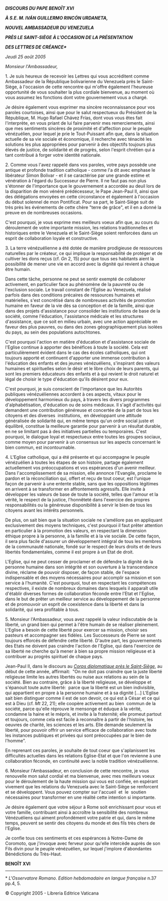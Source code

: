 ***DISCOURS DU PAPE BENOÎT XVI***

***À S.E. M. IVÁN GUILLERMO RINCÓN URDANETA,***

***NOUVEL AMBASSADEUR DU VENEZUELA***

***PRÈS LE SAINT-SIÈGE À L'OCCASION DE LA PRÉSENTATION***

***DES LETTRES DE CRÉANCE\****

*Jeudi* *25 août 2005*

*Monsieur l'Ambassadeur,*

1. Je suis heureux de recevoir les Lettres qui vous accréditent comme Ambassadeur de la République bolivarienne du Venezuela près le Saint-Siège, à l'occasion de cette rencontre qui m'offre également l'heureuse opportunité de vous souhaiter la plus cordiale bienvenue, au moment où vous assumez les fonctions dont votre gouvernement vous a chargé.

Je désire également vous exprimer ma sincère reconnaissance pour vos paroles courtoises, ainsi que pour le salut respectueux du Président de la République, M. Hugo Rafael Chávez Frías, dont vous vous êtes fait l'interprète, en vous priant de lui faire parvenir mes remerciements, ainsi que mes sentiments sincères de proximité et d'affection pour le peuple vénézuélien, pour lequel je prie le Tout-Puissant afin que, dans la situation actuelle de sa vie sociale et économique, il recherche avec ténacité les solutions les plus appropriées pour parvenir à des objectifs toujours plus élevés de justice, de solidarité et de progrès, selon l'esprit chrétien qui a tant contribué à forger votre identité nationale.

2. Comme vous l'avez rappelé dans vos paroles, votre pays possède une antique et profonde tradition catholique - comme l'a dit avec emphase le libérateur Simon Bolivar - et il se caractérise par une grande estime et vénération à l'égard du Successeur de Pierre. Il ne faut pas non plus s'étonner de l'importance que le gouvernement a accordée au deuil lors de la disparition de mon vénéré prédécesseur, le Pape Jean-Paul II, ainsi que des délégations envoyées en cette circonstance et également à l'occasion du début solennel de mon Pontificat. Pour sa part, le Saint-Siège suit de très près les événements de cette chère "terre de grâce", et il en a donné la preuve en de nombreuses occasions.

C'est pourquoi, je vous exprime mes meilleurs voeux afin que, au cours du déroulement de votre importante mission, les relations traditionnelles et historiques entre le Venezuela et le Saint-Siège soient renforcées dans un esprit de collaboration loyale et constructive.

3. La terre vénézuélienne a été dotée de manière prodigieuse de ressources naturelles par le créateur, ce qui implique la responsabilité de protéger et de cultiver les dons reçus (cf. *Gn* 2, 15) pour que tous ses habitants aient la possibilité de mener une vie en accord avec la dignité qui revient à chaque être humain.

Dans cette tâche, personne ne peut se sentir exempté de collaborer activement, en particulier face au phénomène de la pauvreté ou de l'exclusion sociale. Le travail constant de l'Eglise au Venezuela, réalisé parfois dans des conditions précaires de ressources humaines et matérielles, s'est concrétisé dans de nombreuses activités de promotion humaine en faveur de la vie dès sa conception et de la famille, ainsi que dans des projets d'assistance pour consolider les institutions de base de la société, comme l'éducation, l'assistance médicale et les structures d'assistance, que ce soit en milieu urbain, avec une action appréciable en faveur des plus pauvres, ou dans des zones géographiquement plus isolées du pays, au sein des populations autochtones.

C'est pourquoi l'action en matière d'éducation et d'assistance sociale de l'Eglise continue à apporter des bénéfices à toute la société. Cela est particulièrement évident dans le cas des écoles catholiques, qui ont toujours apporté et continuent d'apporter une immense contribution à l'éducation des enfants et des jeunes vénézuéliens, s'inspirant des valeurs humaines et spirituelles selon le désir et le libre choix de leurs parents, qui sont les premiers éducateurs des enfants et à qui revient le droit naturel et légal de choisir le type d'éducation qu'ils désirent pour eux.

C'est pourquoi, je suis conscient de l'importance que les Autorités publiques vénézuéliennes accordent à ces aspects, vitaux pour le développement harmonieux du pays, à travers les divers programmes d'alphabétisation, d'éducation ou de soins médicaux. Il s'agit d'activités qui demandent une contribution généreuse et concertée de la part de tous les citoyens et des diverses  institutions,  en développant une attitude généralisée de solidarité qui, en même temps qu'un ordre social juste et équilibré, constitue la meilleure garantie pour parvenir à un résultat durable, en ne se limitant pas à des initiatives partielles ou temporaires. C'est pourquoi, le dialogue loyal et respectueux entre toutes les groupes sociaux, comme moyen pour parvenir à un consensus sur les aspects concernant le bien commun, est incontournable.

4. L'Eglise catholique, qui a été présente et qui accompagne le peuple vénézuélien à toutes les étapes de son histoire, partage également actuellement vos préoccupations et vos espérances d'un avenir meilleur. Dans l'accomplissement de sa mission, elle annonce l'Evangile, proclame le pardon et la réconciliation qui, offert et reçu de tout coeur, est l'unique façon de parvenir à une entente stable, sans que les oppositions légitimes en arrivent à se transformer en affrontements agressifs. Elle invite à développer les valeurs de base de toute la société, telles que l'amour et la vérité, le respect de la justice, l'honnêteté dans l'exercice des propres responsabilités ou la généreuse disponibilité à servir le bien de tous les citoyens avant les intérêts personnels.

De plus, on sait bien que la situation sociale ne s'améliore pas en appliquant exclusivement des moyens techniques, c'est pourquoi il faut prêter attention en particulier à la promotion des valeurs, en respectant la dimension éthique propre à la personne, à la famille et à la vie sociale. De cette façon, il sera plus facile d'assurer un développement intégral de tous les membres de la communauté nationale, fondé sur le respect de leurs droits et de leurs libertés fondamentales, comme il est propre à un Etat de droit.

L'Eglise, qui ne peut cesser de proclamer et de défendre la dignité de la personne humaine dans son intégrité et son ouverture à la transcendance divine, réclame de pouvoir disposer, de façon stable, de l'espace indispensable et des moyens nécessaires pour accomplir sa mission et son service à l'humanité. C'est pourquoi, tout en respectant les compétences respectives, il existe de nombreux domaines dans lesquels il apparaît utile d'établir diverses formes de collaboration féconde entre l'Etat et l'Eglise, dans le but de prêter un meilleur service au développement de la personne et de promouvoir un esprit de coexistence dans la liberté et dans la solidarité, qui sera profitable à tous.

5. Monsieur l'Ambassadeur, vous avez rappelé la valeur indiscutable de la liberté, un grand bien qui permet à l'être humain de se réaliser pleinement. L'Eglise a besoin de cette liberté pour exercer sa mission, choisir ses pasteurs et accompagner ses fidèles. Les Successeurs de Pierre se sont toujours efforcés de défendre cette liberté. D'autre part, les gouvernements des Etats ne doivent pas craindre l'action de l'Eglise, qui dans l'exercice de sa liberté ne cherche qu'à mener à bien sa propre mission religieuse et à contribuer au progrès spirituel de chaque pays.

Jean-Paul II, dans le discours au *[Corps diplomatique près le Saint-Siège](/content/john-paul-ii/fr/speeches/2005/january/documents/hf_jp-ii_spe_20050110_diplomatic-corps.html)*, au début de cette année, affirmait:  "On ne doit pas craindre que la juste liberté religieuse limite les autres libertés ou nuise aux relations au sein de la société. Bien au contraire, grâce à la liberté religieuse, se développe et s'épanouit toute autre liberté:  parce que la liberté est un bien indivisible, qui appartient en propre à la personne humaine et à sa dignité \[...\] L'Eglise sait bien distinguer comme il est de son devoir, ce qui est à César et ce qui est à Dieu (cf. *Mt* 22, 21); elle coopère activement au bien  commun de la société, parce qu'elle réprouve le mensonge et éduque à la vérité, condamne la haine et le mépris, et invite à la fraternité; elle promeut partout et toujours, comme cela est facile à reconnaître à partir de l'histoire, les oeuvres de charité, les sciences et les arts. Elle demande seulement la liberté, pour pouvoir offrir un service efficace de collaboration avec toute les instances publiques et privées qui sont préoccupées par le bien de l'homme".

En reprenant ces paroles, je souhaite de tout coeur que s'aplanissent les difficultés actuelles dans les relations Eglise-Etat et que l'on revienne à une collaboration féconde, en continuité avec la noble tradition vénézuélienne.

6. Monsieur l'Ambassadeur, en conclusion de cette rencontre, je vous renouvelle mon salut cordial et ma bienvenue, avec mes meilleurs voeux pour le déroulement de la haute mission qui vous est confiée, en espérant vivement que les relations du Venezuela avec le Saint-Siège se renforcent et se développent. Vous pouvez compter sur l'accueil  et  le  soutien nécessaires pour transformer en une réalité cette intention si importante.

Je désire également que votre séjour à Rome soit enrichissant pour vous et votre famille, contribuant ainsi à accroître la sensibilité des nombreux Vénézuéliens qui aiment profondément votre patrie et qui, dans le même temps, peuvent se sentir des citoyens du monde et des fils très chers de l'Eglise.

Je confie tous ces sentiments et ces espérances à Notre-Dame de Coromoto, que j'invoque avec ferveur pour qu'elle intercède auprès de son Fils divin pour le peuple vénézuélien, sur lequel j'implore d'abondantes Bénédictions du Très-Haut.

**BENOÎT XVI**

* * *

\* *L'Osservatore Romano. Edition hebdomadaire en langue française* n.37 pp.4, 5.

© Copyright 2005 - Libreria Editrice Vaticana